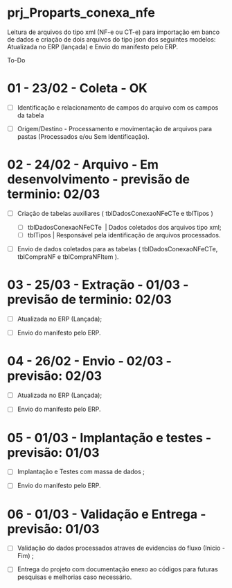 # prj_Proparts_conexa_nfe

Leitura de arquivos do tipo xml (NF-e ou CT-e) para importação em banco de dados e criação de dois arquivos do tipo json dos seguintes modelos: Atualizada no ERP (lançada) e Envio do manifesto pelo ERP.


To-Do

# 01 - 23/02 - Coleta - OK

- [ ] Identificação e relacionamento de campos do arquivo com os campos da tabela
- [ ] Origem/Destino - Processamento e movimentação de arquivos para pastas (Processados e/ou Sem Identificação).


# 02 - 24/02 - Arquivo - Em desenvolvimento - previsão de terminio: 02/03

- [ ] Criação de tabelas auxiliares ( tblDadosConexaoNFeCTe e tblTipos )
	- [ ] tblDadosConexaoNFeCTe  | Dados coletados dos arquivos tipo xml;
	- [ ] tblTipos | Responsável pela identificação de arquivos processados.
	      
- [ ] Envio de dados coletados para as tabelas ( tblDadosConexaoNFeCTe, tblCompraNF e tblCompraNFItem ).


# 03 - 25/03 - Extração - 01/03 - previsão de terminio: 02/03

- [ ] Atualizada no ERP (Lançada);
- [ ] Envio do manifesto pelo ERP.


# 04 - 26/02 - Envio - 02/03 - previsão: 02/03

- [ ] Atualizada no ERP (Lançada);
- [ ] Envio do manifesto pelo ERP.


# 05 - 01/03 - Implantação e testes - previsão: 01/03

- [ ] Implantação e Testes com massa de dados ;
- [ ] Envio do manifesto pelo ERP.


# 06 - 01/03 - Validação e Entrega - previsão: 01/03

- [ ] Validação do dados processados atraves de evidencias do fluxo (Inicio - Fim) ;
- [ ] Entrega do projeto com documentação enexo ao códigos para futuras pesquisas e melhorias caso necessário.

